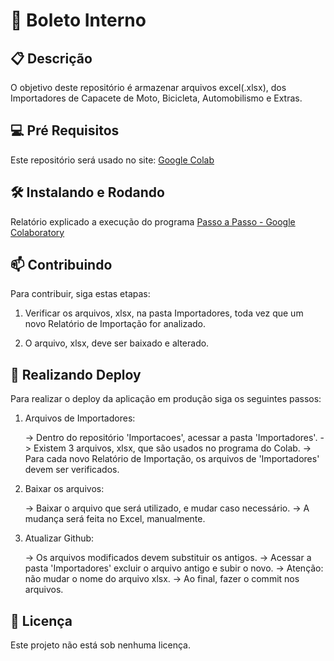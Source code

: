 # 🚀 Boleto Interno


## 📋 Descrição

O objetivo deste repositório é armazenar arquivos excel(.xlsx), dos Importadores de Capacete de Moto, Bicicleta, Automobilismo e Extras.
 
## 💻 Pré Requisitos

Este repositório será usado no site: [Google Colab](https://colab.research.google.com/)

## 🛠️ Instalando e Rodando

Relatório explicado a execução do programa [Passo a Passo - Google Colaboratory](https://github.com/starplast/Importacoes/blob/main/Passo%20a%20Passo%20-%20Google%20Colaboratory.docx)

## 📫 Contribuindo

Para contribuir, siga estas etapas:

1. Verificar os arquivos, xlsx, na pasta Importadores, toda vez que um novo Relatório de Importação for analizado.
   
2. O arquivo, xlsx, deve ser baixado e alterado.

## 🏁 Realizando Deploy

Para realizar o deploy da aplicação em produção siga os seguintes passos:

1. Arquivos de Importadores:
   
   -> Dentro do repositório 'Importacoes', acessar a pasta 'Importadores'.
   -> Existem 3 arquivos, xlsx, que são usados no programa do Colab.
   -> Para cada novo Relatório de Importação, os arquivos de 'Importadores' devem ser verificados.
   
2. Baixar os arquivos:
   
   -> Baixar o arquivo que será utilizado, e mudar caso necessário.
   -> A mudança será feita no Excel, manualmente.
   
3. Atualizar Github:

   -> Os arquivos modificados devem substituir os antigos.
   -> Acessar a pasta 'Importadores' excluir o arquivo antigo e subir o novo.
   -> Atenção: não mudar o nome do arquivo xlsx.
   -> Ao final, fazer o commit nos arquivos.

## 📜 Licença 

Este projeto não está sob nenhuma licença.


